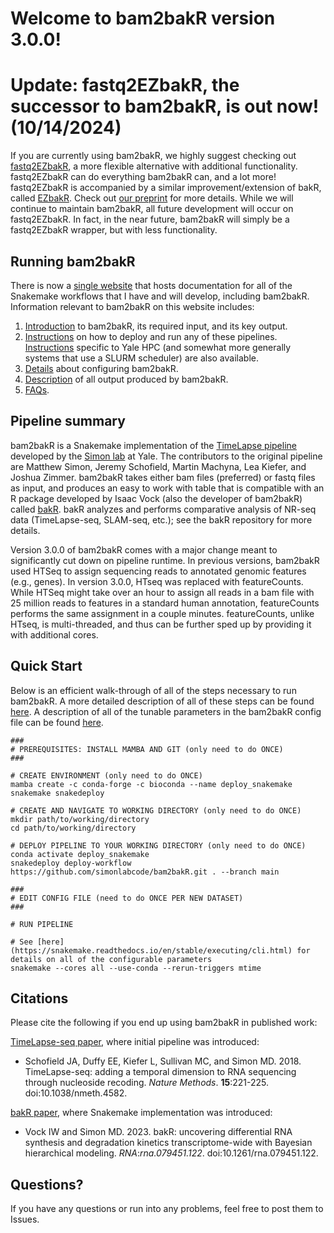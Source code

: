 # Welcome to bam2bakR version 3.0.0!

# Update: fastq2EZbakR, the successor to bam2bakR, is out now! (10/14/2024)

If you are currently using bam2bakR, we highly suggest checking out [fastq2EZbakR](https://github.com/isaacvock/fastq2EZbakR), a more flexible alternative with additional functionality. fastq2EZbakR can do everything bam2bakR can, and a lot more! fastq2EZbakR is accompanied by a similar improvement/extension of bakR, called [EZbakR](https://github.com/isaacvock/EZbakR). Check out [our preprint](https://www.biorxiv.org/content/10.1101/2024.10.14.617411v1) for more details. While we will continue to maintain bam2bakR, all future development will occur on fastq2EZbakR. In fact, in the near future, bam2bakR will simply be a fastq2EZbakR wrapper, but with less functionality.

## Running bam2bakR

There is now a [single website](https://pipelinedocs.readthedocs.io/en/latest/) that hosts documentation for all of the Snakemake workflows that I have and will develop, including bam2bakR. Information relevant to bam2bakR on this website includes:

1. [Introduction](https://pipelinedocs.readthedocs.io/en/latest/bam2bakR/intro/) to bam2bakR, its required input, and its key output.
2. [Instructions](https://pipelinedocs.readthedocs.io/en/latest/deploy/) on how to deploy and run any of these pipelines. [Instructions](https://pipelinedocs.readthedocs.io/en/latest/simon/) specific to Yale HPC (and somewhat more generally systems that use a SLURM scheduler) are also available.
3. [Details](https://pipelinedocs.readthedocs.io/en/latest/bam2bakR/configuration/) about configuring bam2bakR.
4. [Description](https://pipelinedocs.readthedocs.io/en/latest/bam2bakR/output/) of all output produced by bam2bakR.
5. [FAQs](https://pipelinedocs.readthedocs.io/en/latest/bam2bakR/faqs/).

## Pipeline summary

bam2bakR is a Snakemake implementation of the [TimeLapse pipeline](https://bitbucket.org/mattsimon9/timelapse_pipeline/src/master/) developed by the [Simon lab](https://simonlab.yale.edu/) at Yale. The contributors to the original pipeline are Matthew Simon, Jeremy Schofield, Martin Machyna, Lea Kiefer, and Joshua Zimmer. bam2bakR takes either bam files (preferred) or fastq files as input, and produces an easy to work with table that is compatible with an R package developed by Isaac Vock (also the developer of bam2bakR) called [bakR](https://github.com/simonlabcode/bakR).  bakR analyzes and performs comparative analysis of NR-seq data (TimeLapse-seq, SLAM-seq, etc.); see the bakR repository for more details.

Version 3.0.0 of bam2bakR comes with a major change meant to significantly cut down on pipeline runtime. In previous versions, bam2bakR used HTSeq to assign sequencing reads to annotated genomic features (e.g., genes). In version 3.0.0, HTseq was replaced with featureCounts. While HTSeq might take over an hour to assign all reads in a bam file with 25 million reads to features in a standard human annotation, featureCounts performs the same assignment in a couple minutes. featureCounts, unlike HTseq, is multi-threaded, and thus can be further sped up by providing it with additional cores. 


## Quick Start

Below is an efficient walk-through of all of the steps necessary to run bam2bakR. A more detailed description of all of these steps can be found [here](https://pipelinedocs.readthedocs.io/en/latest/deploy/). A description of all of the tunable parameters in the bam2bakR config file can be found [here](https://pipelinedocs.readthedocs.io/en/latest/bam2bakR/configuration/).

```
### 
# PREREQUISITES: INSTALL MAMBA AND GIT (only need to do ONCE)
###

# CREATE ENVIRONMENT (only need to do ONCE)
mamba create -c conda-forge -c bioconda --name deploy_snakemake snakemake snakedeploy

# CREATE AND NAVIGATE TO WORKING DIRECTORY (only need to do ONCE)
mkdir path/to/working/directory
cd path/to/working/directory

# DEPLOY PIPELINE TO YOUR WORKING DIRECTORY (only need to do ONCE)
conda activate deploy_snakemake
snakedeploy deploy-workflow https://github.com/simonlabcode/bam2bakR.git . --branch main

###
# EDIT CONFIG FILE (need to do ONCE PER NEW DATASET)
###

# RUN PIPELINE

# See [here](https://snakemake.readthedocs.io/en/stable/executing/cli.html) for details on all of the configurable parameters
snakemake --cores all --use-conda --rerun-triggers mtime

```

## Citations

Please cite the following if you end up using bam2bakR in published work:

[TimeLapse-seq paper](https://www.nature.com/articles/nmeth.4582), where initial pipeline was introduced:

- Schofield JA, Duffy EE, Kiefer L, Sullivan MC, and Simon MD. 2018. TimeLapse-seq: adding a temporal dimension to RNA sequencing through nucleoside recoding. *Nature Methods*. **15**:221-225. doi:10.1038/nmeth.4582.

[bakR paper](https://rnajournal.cshlp.org/content/29/7/958.abstract), where Snakemake implementation was introduced:

- Vock IW and Simon MD. 2023. bakR: uncovering differential RNA synthesis and degradation kinetics transcriptome-wide with Bayesian hierarchical modeling. *RNA*:*rna.079451.122*. doi:10.1261/rna.079451.122.


## Questions?
If you have any questions or run into any problems, feel free to post them to Issues.
